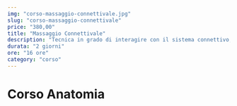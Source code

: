 ```yaml
---
img: "corso-massaggio-connettivale.jpg"
slug: "corso-massaggio-connettivale"
price: "380,00"
title: "Massaggio Connettivale"
description: "Tecnica in grado di interagire con il sistema connettivo, ovvero il sistema che provvede al collegamento, sostegno e nutrimento dei tessuti dei vari organi del nostro corpo. Consente lo scioglimento della tensione e il rilassamento dei tessuti muscolari interessati, comportando il rilascio di tossine e una migliore circolazione di ossigeno e sangue nel sistema. Si prefigge di ottenere un'azione riflessa, che va dagli stati profondi della pelle del soggetto fino a un muscolo o un organo sofferente. In questa particolare accezione, il massaggio connettivale viene arricchito dal termine “riflessogeno”."
durata: "2 giorni"
ore: "16 ore"
category: "corso"
---
```


# Corso Anatomia
